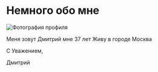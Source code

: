 # Немного обо мнe


![Фотография профиля](/20230113_140337.jpg)


Меня зовут Дмитрий мне 37 лет
Живу в городе Москва

С Уважением,

Дмитрий
